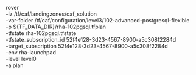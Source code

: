rover \
  -lz /tf/caf/landingzones/caf_solution \
  -var-folder /tf/caf/configuration/level3/102-advanced-postgresql-flexible \
  -p ${TF_DATA_DIR}/rha-102pgsql.tfplan \
  -tfstate rha-102pgsql.tfstate \
  -tfstate_subscription_id 52f4e128-3d23-4567-8900-a5c308f2284d \
  -target_subscription 52f4e128-3d23-4567-8900-a5c308f2284d \
  -env rha-launchpad \
  -level level0 \
  -a plan